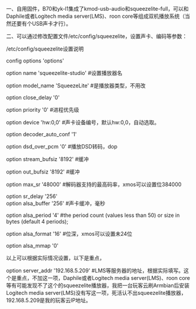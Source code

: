 一、自用固件，B70和yk-l1集成了kmod-usb-audio和squeezelite-full，可以和Daphile或者Logitech media server(LMS)、roon core等组成双机播放系统（当然还要有个USB声卡才行）。

二、可以通过修改配置文件/etc/config/squeezelite，设置声卡、编码等参数：

/etc/config/squeezelite设置说明

config options 'options'   

option name 'squeezelite-studio'   #设置播放器名

option model_name 'SqueezeLite' #是播放器类型，不用改

option close_delay '0'

option priority '0'                           #进程优先级   

option device 'hw:0,0'                    #声卡设备编号，默认hw:0,0，自动选取。

option decoder_auto_conf '1'

option dsd_over_pcm '0'                #播放DSD转码，dop

option stream_bufsiz '8192'           #缓冲

option out_bufsiz '8192'                #缓冲

option max_sr '48000'                   #解码器支持的最高码率，xmos可以设置位384000

option sr_delay '256'                     
option alsa_buffer '256'                #声卡缓冲，毫秒

option alsa_period '4'                   #the period count (values less than 50) or size in bytes (default 4 periods);

option alsa_format '16'                 #位深，xmos可以设置未24位

option alsa_mmap '0'

以上可以根据实际情况设置，以下是重点，

option server_addr '192.168.5.209'            #LMS等服务器的地址，根据实际填写。这个是重点，不加这一项，Daphile或者Logitech media server(LMS)、roon core等有可能发现不了这个的squeezelite播放器，我把一台玩客云刷Armbian后安装Logitech media server(LMS)没有写这一项，死活认不出squeezelite播放器，192.168.5.209是我的玩客云IP地址。
